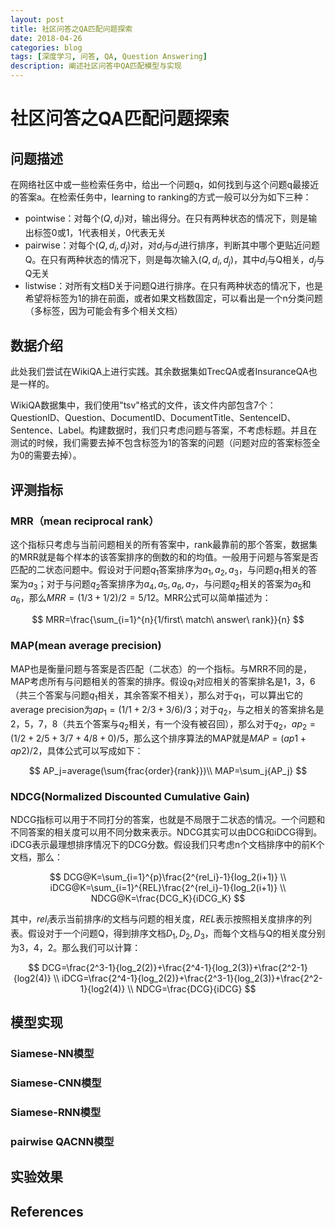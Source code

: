 ```yaml
---
layout: post
title: 社区问答之QA匹配问题探索
date: 2018-04-26
categories: blog
tags: [深度学习, 问答, QA, Question Answering]
description: 阐述社区问答中QA匹配模型与实现
---
```



# 社区问答之QA匹配问题探索

## 问题描述

在网络社区中或一些检索任务中，给出一个问题q，如何找到与这个问题q最接近的答案a。在检索任务中，learning to ranking的方式一般可以分为如下三种：

* pointwise：对每个$(Q,d_i)$对，输出得分。在只有两种状态的情况下，则是输出标签0或1，1代表相关，0代表无关
* pairwise：对每个$(Q,d_i,d_j)$对，对$d_i$与$d_j$进行排序，判断其中哪个更贴近问题Q。在只有两种状态的情况下，则是每次输入$(Q,d_i,d_j)$，其中$d_i$与Q相关，$d_j$与Q无关
* listwise：对所有文档D关于问题Q进行排序。在只有两种状态的情况下，也是希望将标签为1的排在前面，或者如果文档数固定，可以看出是一个n分类问题（多标签，因为可能会有多个相关文档）


## 数据介绍

此处我们尝试在WikiQA上进行实践。其余数据集如TrecQA或者InsuranceQA也是一样的。

WikiQA数据集中，我们使用"tsv"格式的文件，该文件内部包含7个：QuestionID、Question、DocumentID、DocumentTitle、SentenceID、Sentence、Label。构建数据时，我们只考虑问题与答案，不考虑标题。并且在测试的时候，我们需要去掉不包含标签为1的答案的问题（问题对应的答案标签全为0的需要去掉）。


## 评测指标

### MRR（mean reciprocal rank）

这个指标只考虑与当前问题相关的所有答案中，rank最靠前的那个答案，数据集的MRR就是每个样本的该答案排序的倒数的和的均值。一般用于问题与答案是否匹配的二状态问题中。假设对于问题$q_1$答案排序为$a_1,a_2,a_3$，与问题$q_1$相关的答案为$a_3$；对于与问题$q_2$答案排序为$a_4,a_5,a_6,a_7$，与问题$q_2$相关的答案为$a_5$和$a_6$，那么$MRR=(1/3+1/2)/2=5/12$。MRR公式可以简单描述为：

$$
MRR=\frac{\sum_{i=1}^{n}{1/first\ match\ answer\ rank}}{n}
$$


### MAP(mean average precision)

MAP也是衡量问题与答案是否匹配（二状态）的一个指标。与MRR不同的是，MAP考虑所有与问题相关的答案的排序。假设$q_1$对应相关的答案排名是1，3，6（共三个答案与问题$q_1$相关，其余答案不相关），那么对于$q_1$，可以算出它的average precision为$ap_1=(1/1+2/3+3/6)/3$；对于$q_2$，与之相关的答案排名是2，5，7，8（共五个答案与$q_2$相关，有一个没有被召回），那么对于$q_2$，$ap_2=(1/2+2/5+3/7+4/8+0)/5$，那么这个排序算法的MAP就是$MAP=(ap1+ap2)/2$，具体公式可以写成如下：

$$
AP_j=average(\sum{frac{order}{rank}})\\
MAP=\sum_j{AP_j}
$$

### NDCG(Normalized Discounted Cumulative Gain)

NDCG指标可以用于不同打分的答案，也就是不局限于二状态的情况。一个问题和不同答案的相关度可以用不同分数来表示。NDCG其实可以由DCG和iDCG得到。iDCG表示最理想排序情况下的DCG分数。假设我们只考虑n个文档排序中的前K个文档，那么：

$$
DCG@K=\sum_{i=1}^{p}\frac{2^{rel_i}-1}{log_2(i+1)} \\
iDCG@K=\sum_{i=1}^{REL}\frac{2^{rel_i}-1}{log_2(i+1)} \\
NDCG@K=\frac{DCG_K}{iDCG_K}
$$

其中，$rel_i$表示当前排序$i$的文档与问题的相关度，$REL$表示按照相关度排序的列表。假设对于一个问题Q，得到排序文档$D_1,D_2,D_3$，而每个文档与Q的相关度分别为3，4，2。那么我们可以计算：

$$
DCG=\frac{2^3-1}{log_2(2)}+\frac{2^4-1}{log_2(3)}+\frac{2^2-1}{log2(4)} \\
iDCG=\frac{2^4-1}{log_2(2)}+\frac{2^3-1}{log_2(3)}+\frac{2^2-1}{log2(4)} \\
NDCG=\frac{DCG}{iDCG}
$$

## 模型实现

### Siamese-NN模型

### Siamese-CNN模型

### Siamese-RNN模型

### pairwise QACNN模型


## 实验效果

## References
